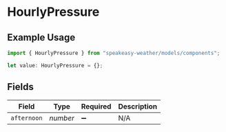 # HourlyPressure

## Example Usage

```typescript
import { HourlyPressure } from "speakeasy-weather/models/components";

let value: HourlyPressure = {};
```

## Fields

| Field              | Type               | Required           | Description        |
| ------------------ | ------------------ | ------------------ | ------------------ |
| `afternoon`        | *number*           | :heavy_minus_sign: | N/A                |